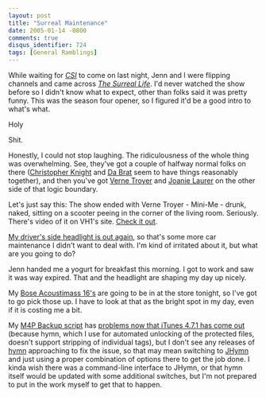 ```yaml
---
layout: post
title: "Surreal Maintenance"
date: 2005-01-14 -0800
comments: true
disqus_identifier: 724
tags: [General Ramblings]
---
```

While waiting for [*CSI*](http://www.cbs.com/primetime/csi/) to come on
last night, Jenn and I were flipping channels and came across [*The
Surreal
Life*](http://www.vh1.com/shows/dyn/the_surreal_life_4/series.jhtml).
I'd never watched the show before so I didn't know what to expect, other
than folks said it was pretty funny. This was the season four opener, so
I figured it'd be a good intro to what's what.

 Holy

 Shit.

 Honestly, I could not stop laughing. The ridiculousness of the whole
thing was overwhelming. See, they've got a couple of halfway normal
folks on there ([Christopher Knight](http://us.imdb.com/name/nm0460843/)
and [Da Brat](http://us.imdb.com/name/nm0004771/) seem to have things
reasonably together), and then you've got [Verne
Troyer](http://us.imdb.com/name/nm0873942/) and [Joanie
Laurer](http://us.imdb.com/name/nm0491321/) on the other side of that
logic boundary.

 Let's just say this: The show ended with Verne Troyer - Mini-Me -
drunk, naked, sitting on a scooter peeing in the corner of the living
room. Seriously. There's video of it on VH1's site. [Check it
out](http://www.vh1.com/shows/dyn/the_surreal_life_4/88629/episode.jhtml).

 [My driver's side headlight is out
again](/archive/2004/10/26/110-lunch.aspx), so that's some more car
maintenance I didn't want to deal with. I'm kind of irritated about it,
but what are you going to do?

 Jenn handed me a yogurt for breakfast this morning. I got to work and
saw it was way expired. That and the headlight are shaping my day up
nicely.

 My [Bose Acoustimass
16's](http://www.amazon.com/exec/obidos/ASIN/B00006L7RX/mhsvortex) are
going to be in at the store tonight, so I've got to go pick those up. I
have to look at that as the bright spot in my day, even if it is costing
me a bit.

 My [M4P Backup
script](/archive/2004/12/29/m4p-backupdecryption-script.aspx) has
[problems now that iTunes 4.7.1 has come
out](http://www.hymn-project.org/forums/viewtopic.php?t=430) (because
hymn, which I use for automated unlocking of the protected files,
doesn't support stripping of individual tags), but I don't see any
releases of [hymn](http://www.hymn-project.org/) approaching to fix the
issue, so that may mean switching to
[JHymn](http://www.hymn-project.org/jhymndoc/) and just using a proper
combination of options there to get the job done. I kinda wish there was
a command-line interface to JHymn, or that hymn itself would be updated
with some additional switches, but I'm not prepared to put in the work
myself to get that to happen.
